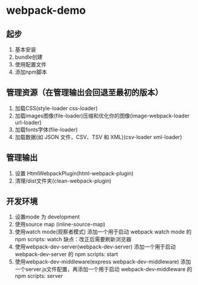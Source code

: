 # webpack-demo

## 起步
1. 基本安装
2. bundle创建
3. 使用配置文件
4. 添加npm脚本

## 管理资源（在管理输出会回退至最初的版本）
1. 加载CSS(style-loader css-loader)
2. 加载images图像(file-loader)压缩和优化你的图像(image-webpack-loader url-loader)
3. 加载fonts字体(file-loader)
4. 加载数据(如 JSON 文件，CSV、TSV 和 XML)(csv-loader xml-loader)

## 管理输出
1. 设置 HtmlWebpackPlugin(html-webpack-plugin)
2. 清理/dist文件夹(clean-webpack-plugin)

## 开发环境
1. 设置mode 为 development
2. 使用source map (inline-source-map)
3. 使用watch mode(观察者模式) 添加一个用于启动 webpack watch mode 的 npm scripts: watch 缺点：改正后需要刷新浏览器
4. 使用webpack-dev-server(webpack-dev-server) 添加一个用于启动 webpack-dev-server 的 npm scripts: start
5. 使用webpack-dev-middleware(express webpack-dev-middleware) 添加一个server.js文件配置，再添加一个用于启动 webpack-dev-middleware 的 npm scripts: server
